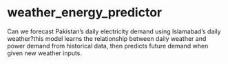# weather_energy_predictor
Can we forecast Pakistan’s daily electricity demand using Islamabad’s daily weather?this model learns the relationship between daily weather and power demand from historical data, then predicts future demand when given new weather inputs.
